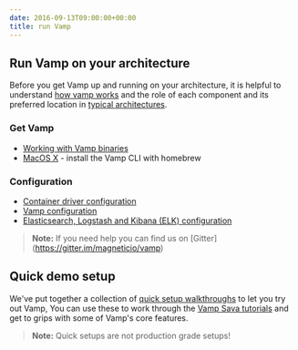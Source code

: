 ```yaml
---
date: 2016-09-13T09:00:00+00:00
title: run Vamp
---
```


## Run Vamp on your architecture

Before you get Vamp up and running on your architecture, it is helpful to understand [how vamp works](/resources/how-vamp-works/) and the role of each component and its preferred location in [typical architectures](/resources/how-vamp-works/example-architectures/).

### Get Vamp

* [Working with Vamp binaries](vamp-binaries/)
* [MacOS X](osx) - install the Vamp CLI with homebrew

### Configuration

* [Container driver configuration](container-drivers/)
* [Vamp configuration](vamp-configuration/)
* [Elasticsearch, Logstash and Kibana (ELK) configuration](elastic-configuration/) 

>**Note:** If you need help you can find us on [Gitter] (https://gitter.im/magneticio/vamp)


## Quick demo setup

We've put together a collection of [quick setup walkthroughs](/resources/run-vamp/quick-setup/) to let you try out Vamp, You can use these to work through the [Vamp Sava tutorials](/try-vamp/sava-tutorials) and get to grips with some of Vamp's core features.

>**Note:** Quick setups are not production grade setups!
